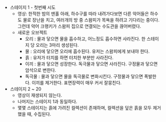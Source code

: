 * 스테이지 1 - 첫번째 시도
  * 영상: 한적한 밤의 맨홀 아래, 하수구를 따라 내려가다보면 다른 악어들은 하수도 물로 장난을 치고, 여러개의 방 중 스왐피가 목욕을 하려고 기다리는 중이다. 그런데 악어 크랭키가 스왐피 집으로 연결되는 수도관을 끊어버렸다.
  * 새로운 오브젝트
    * 오리 : 물과 닿으면 물을 흡수하고, 어느정도 흡수하면 사라진다. 한 스테이지 당 오리는 3마리 생성된다.
    * 물 : 오리에 닿으면 오리에 흡수된다. 유저는 스왐피에게 보내야 한다.
    * 흙 : 유저가 터치를 하면 터치한 부분만 사라진다.
    * 이끼 : 물과 닿으면 성장한다. 독극물과 닿으면 사라진다. 구정물과 닿으면 암석으로 변한다.
    * 독극물 : 물과 닿으면 물을 독극물로 변화시킨다. 구정물과 닿으면 폭발한다. 이끼를 제거한다. 표면장력이 매우 커서 잘뭉친다.
* 스테이지 2 ~ 20
  * 영상이 재생되지 않는다.
  * 나머지는 스테이지 1과 동일하다.
  * 몇몇 스테이지는 흙에 가려진 컬렉션이 존재하며, 컬렉션을 덮은 흙을 모두 제거했을 때, 수집된다.

